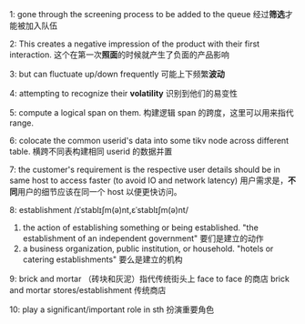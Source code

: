 1: gone through the screening process to be added to the queue
经过**筛选**才能被加入队伍

2: This creates a negative impression of the product with their first interaction.
这个在第一次**照面**的时候就产生了负面的产品影响

3: but can fluctuate up/down frequently
可能上下频繁**波动**

4: attempting to recognize their **volatility**
识别到他们的易变性

5: compute a logical span on them. 构建逻辑 span 的跨度，这里可以用来指代 range.

6: colocate the common userid's data into some tikv node across different table. 横跨不同表构建相同 userid 的数据并置

7: the customer's requirement is the respective user details should be in same host to access faster (to avoid IO and network latency) 用户需求是，**不同**用户的细节应该在同一个 host 以便更快访问。

8: establishment  /ɪˈstablɪʃm(ə)nt,ɛˈstablɪʃm(ə)nt/
1. the action of establishing something or being established.
"the establishment of an independent government" 要们是建立的动作
2. a business organization, public institution, or household.
"hotels or catering establishments" 要么是建立的机构

9: brick and mortar （砖块和灰泥）指代传统街头上 face to face 的商店
brick and mortar stores/establishment 传统商店

10: play a significant/important role in sth 扮演重要角色
